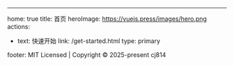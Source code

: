 ---

home: true
title: 首页
heroImage: https://vuejs.press/images/hero.png
actions:

- text: 快速开始
  link: /get-started.html
  type: primary

footer: MIT Licensed | Copyright © 2025-present cj814
